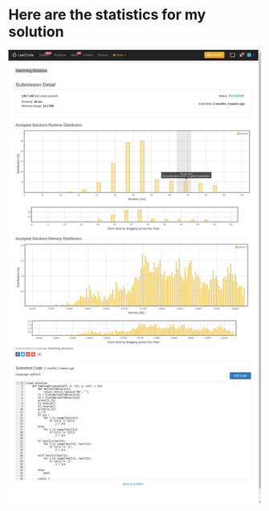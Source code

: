 # **Here are the statistics for my solution**
![Solution Stats](https://github.com/shashwatroy/Leetcode/blob/master/Hamming%20Distance.png)
